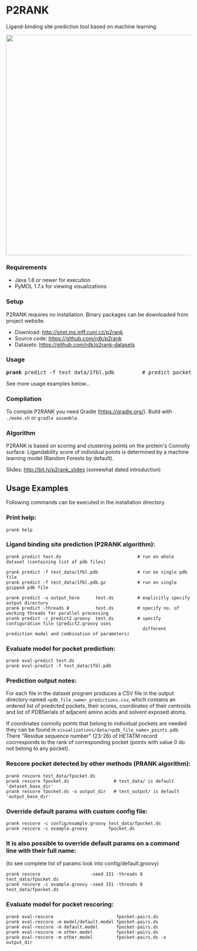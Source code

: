 
P2RANK 
======

Ligand-binding site prediction tool based on machine learning.

<p align="center">
    <img src="http://siret.ms.mff.cuni.cz/krivak/p2rank/figures/points2_small.png" width="600">
</p>


### Requirements

* Java 1.8 or newer for execution
* PyMOL 1.7.x for viewing visualizations

### Setup

P2RANK requires no installation. Binary packages can be downloaded from project website.

* Download: http://siret.ms.mff.cuni.cz/p2rank
* Source code: https://github.com/rdk/p2rank
* Datasets: https://github.com/rdk/p2rank-datasets

### Usage

<pre>
<b>prank</b> predict -f test_data/1fbl.pdb         # predict pockets on a single pdb file 
</pre>  

See more usage examples below...

### Compilation

To compile P2RANK you need Gradle (https://gradle.org/). Build with `./make.sh` or `gradle assemble`.

### Algorithm

P2RANK is based on scoring and clustering points on the protein's Connolly surface. Ligandability score of individual points is determined by a machine learning model (Random Forests by default).

Slides: http://bit.ly/p2rank_slides (somewhat dated introduction)


Usage Examples
--------------

Following commands can be executed in the installation directory.

### Print help:

~~~
prank help
~~~

### Ligand binding site prediction (P2RANK algorithm):

~~~
prank predict test.ds                             # run on whole dataset (containing list of pdb files)

prank predict -f test_data/1fbl.pdb               # run on single pdb file
prank predict -f test_data/1fbl.pdb.gz            # run on single gzipped pdb file

prank predict -o output_here      test.ds         # explicitly specify output directory
prank predict -threads 8          test.ds         # specify no. of working threads for parallel processing
prank predict -c predict2.groovy  test.ds         # specify configuration file (predict2.groovy uses 
                                                    different prediction model and combination of parameters)
~~~

### Evaluate model for pocket prediction:

~~~
prank eval-predict test.ds
prank eval-predict -f test_data/1fbl.pdb
~~~

### Prediction output notes:

   For each file in the dataset program produces a CSV file in the output directory named 
   `<pdb_file_name>_predictions.csv`, which contains an ordered list of predicted pockets, their scores, coordinates 
   of their centroids and list of PDBSerials of adjacent amino acids and solvent exposed atoms.

   If coordinates connolly points that belong to individual pockets are needed they can be found
   in `visualizations/data/<pdb_file_name>_points.pdb`. There "Residue sequence number" (23-26) of HETATM record 
   cocrresponds to the rank of corresponding pocket (points with value 0 do not belong to any pocket).

### Rescore pocket detected by other methods (PRANK algorithm):

~~~
prank rescore test_data/fpocket.ds
prank rescore fpocket.ds                 # test_data/ is default 'dataset_base_dir'
prank rescore fpocket.ds -o output_dir   # test_output/ is default 'output_base_dir'
~~~

### Override default params with custom config file:

~~~
prank rescore -c config/example.groovy test_data/fpocket.ds
prank rescore -c example.groovy        fpocket.ds
~~~


### It is also possible to override default params on a command line with their full name:
 (to see complete list of params look into config/default.groovy)

~~~
prank rescore                   -seed 151 -threads 8  test_data/fpocket.ds
prank rescore -c example.groovy -seed 151 -threads 8  test_data/fpocket.ds
~~~

### Evaluate model for pocket rescoring:

~~~
prank eval-rescore                        fpocket-pairs.ds
prank eval-rescore -m model/default.model fpocket-pairs.ds
prank eval-rescore -m default.model       fpocket-pairs.ds
prank eval-rescore -m other.model         fpocket-pairs.ds
prank eval-rescore -m other.model         fpocket-pairs.ds -o output_dir
~~~
